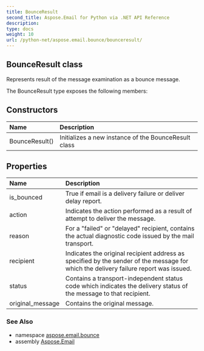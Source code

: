 ```yaml
---
title: BounceResult
second_title: Aspose.Email for Python via .NET API Reference
description: 
type: docs
weight: 10
url: /python-net/aspose.email.bounce/bounceresult/
---
```


## BounceResult class

Represents result of the message examination as a bounce message.

The BounceResult type exposes the following members:
## Constructors
| Name | Description |
| :- | :- |
|BounceResult()|Initializes a new instance of the BounceResult class|
## Properties
| Name | Description |
| :- | :- |
|is_bounced|True if email is a delivery failure or deliver delay report.|
|action|Indicates the action performed as a result of attempt to deliver the message.|
|reason|For a "failed" or "delayed" recipient, contains the actual diagnostic code issued by the mail transport.|
|recipient|Indicates the original recipient address as specified by the sender of the message for which the delivery failure report was issued.|
|status|Contains a transport-independent status code which indicates the delivery status of the message to that recipient.|
|original_message|Contains the original message.|

### See Also

* namespace [aspose.email.bounce](/python-net/aspose.email.bounce/)
* assembly [Aspose.Email](/python-net/)


